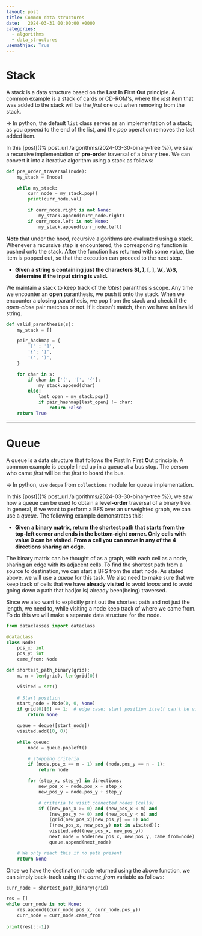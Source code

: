 ```yaml
---
layout: post
title: Common data structures
date:   2024-03-31 00:00:00 +0000
categories:
  - algorithms
  - data_structures
usemathjax: True
---
```


Stack
======

A stack is a data structure based on the **L**ast **I**n **F**irst **O**ut principle. A common example is a stack of 
cards or CD-ROM's, where the *last* item that was added to the stack will be the *first* one out when removing from the stack.

$\rightarrow$ In python, the default `list` class serves as an implementation of a stack; as you *append* to the end of the list, and 
the *pop* operation removes the last added item.

In this [post]({% post_url /algorithms/2024-03-30-binary-tree %}), we saw a recursive implementation of **pre-order** traversal of a binary tree. We can convert it into a iterative algorithm 
using a stack as follows:

```python
def pre_order_traversal(node):
    my_stack = [node]

    while my_stack:
        curr_node = my_stack.pop()
        print(curr_node.val)

        if curr_node.right is not None:
            my_stack.append(curr_node.right)
        if curr_node.left is not None:
            my_stack.append(curr_node.left)
```

**Note** that under the hood, recursive algorithms are evaluated using a stack. Whenever a recursive step is encountered, the corresponding function is pushed onto the stack. After the function has returned with some value, the item is popped out, so that the execution can proceed to the next step. 

- **Given a string s containing just the characters $(, ), [, ], \\{, \\}$, determine if the input string is valid.**

We maintain a stack to keep track of the *latest* paranthesis scope. Any time we encounter an **open** paranthesis, we push it onto the stack. When we encounter a **closing** paranthesis, we pop from the stack and check if the *open-close* pair matches or not. If it doesn't match, then we have an invalid string.

```python
def valid_paranthesis(s):
    my_stack = []

    pair_hashmap = {
        '[' : ']',
        '{': '}',
        '(', ')',
    }

    for char in s:
        if char in ['(', '[', '{']:
            my_stack.append(char)
        else:
            last_open = my_stack.pop()
            if pair_hashmap[last_open] != char:
                return False
    return True
```

---


Queue
=====

A queue is a data structure that follows the **F**irst **I**n **F**irst **O**ut principle. A common example is people lined up in a queue at a bus stop. The person who came *first* will be the *first* to board the bus.

$\rightarrow$ In python, use `deque` from `collections` module for queue implementation.

In this [post]({% post_url /algorithms/2024-03-30-binary-tree %}), we saw how a queue can be used to obtain a **level-order** traversal of a binary tree. In general, if we want to perform a BFS over an unweighted graph, we can use a *queue*. The following example demonstrates this:

- **Given a binary matrix, return the shortest path that starts from the top-left corner and ends in the bottom-right corner. Only cells with value 0 can be visited. From a cell you can move in any of the 4 directions sharing an edge.**

The binary matrix can be thought of as a graph, with each cell as a node, sharing an edge with its adjacent cells. To find the shortest path from a source to destination, we can start a BFS from the start node. As stated above, we will use a *queue* for this task. We also need to make sure that we keep track of cells that we have **already visited** to avoid *loops* and to avoid going down a path that had(or is) already been(being) traversed.

Since we also want to explicitly print out the shortest path and not just the length, we need to, while visiting a node keep track of where we came from. To do this we will make a separate data structure for the node.

```python
from dataclasses import dataclass

@dataclass
class Node:
    pos_x: int
    pos_y: int
    came_from: Node
```

```python
def shortest_path_binary(grid):
    m, n = len(grid), len(grid[0])

    visited = set()
    
    # Start position
    start_node = Node(0, 0, None)
    if grid[0][0] == 1:  # edge case: start position itself can't be visited
        return None

    queue = deque([start_node])
    visited.add((0, 0))

    while queue:
        node = queue.popleft()

        # stopping criteria
        if (node.pos_x == m - 1) and (node.pos_y == n - 1):
            return node

        for (step_x, step_y) in directions:
            new_pos_x = node.pos_x + step_x
            new_pos_y = node.pos_y + step_y

            # criteria to visit connected nodes (cells)
            if ((new_pos_x >= 0) and (new_pos_x < m) and  
                (new_pos_y >= 0) and (new_pos_y < n) and 
                (grid[new_pos_x][new_pos_y] == 0) and 
                ((new_pos_x, new_pos_y) not in visited)):
                visited.add((new_pos_x, new_pos_y))
                next_node = Node(new_pos_x, new_pos_y, came_from=node)
                queue.append(next_node)

    # We only reach this if no path present 
    return None
```

Once we have the destination node returned using the above function, we can simply back-track using the *came_from* variable as follows:
```python
curr_node = shortest_path_binary(grid)

res = []
while curr_node is not None:
    res.append((curr_node.pos_x, curr_node.pos_y))
    curr_node = curr_node.came_from
    
print(res[::-1])
```